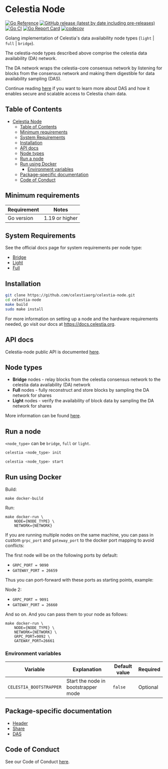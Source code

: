 # Celestia Node

[![Go Reference](https://pkg.go.dev/badge/github.com/celestiaorg/celestia-node.svg)](https://pkg.go.dev/github.com/celestiaorg/celestia-node)
[![GitHub release (latest by date including pre-releases)](https://img.shields.io/github/v/release/celestiaorg/celestia-node)](https://github.com/celestiaorg/celestia-node/releases/latest)
[![Go CI](https://github.com/celestiaorg/celestia-node/actions/workflows/go-ci.yml/badge.svg)](https://github.com/celestiaorg/celestia-node/actions/workflows/go-ci.yml)
[![Go Report Card](https://goreportcard.com/badge/github.com/celestiaorg/celestia-node)](https://goreportcard.com/report/github.com/celestiaorg/celestia-node)
[![codecov](https://codecov.io/gh/celestiaorg/celestia-node/branch/main/graph/badge.svg?token=CWGA4RLDS9)](https://codecov.io/gh/celestiaorg/celestia-node)

Golang implementation of Celestia's data availability node types (`light` | `full` | `bridge`).

The celestia-node types described above comprise the celestia data availability (DA) network.

The DA network wraps the celestia-core consensus network by listening for blocks from the consensus network and making them digestible for data availability sampling (DAS).

Continue reading [here](https://blog.celestia.org/celestia-mvp-release-data-availability-sampling-light-clients) if you want to learn more about DAS and how it enables secure and scalable access to Celestia chain data.

## Table of Contents

- [Celestia Node](#celestia-node)
  - [Table of Contents](#table-of-contents)
  - [Minimum requirements](#minimum-requirements)
  - [System Requirements](#system-requirements)
  - [Installation](#installation)
  - [API docs](#api-docs)
  - [Node types](#node-types)
  - [Run a node](#run-a-node)
  - [Run using Docker](#run-using-docker)
    - [Environment variables](#environment-variables)
  - [Package-specific documentation](#package-specific-documentation)
  - [Code of Conduct](#code-of-conduct)

## Minimum requirements

| Requirement | Notes          |
| ----------- | -------------- |
| Go version  | 1.19 or higher |

## System Requirements

See the official docs page for system requirements per node type:

- [Bridge](https://docs.celestia.org/nodes/bridge-node#hardware-requirements)
- [Light](https://docs.celestia.org/nodes/light-node#hardware-requirements)
- [Full](https://docs.celestia.org/nodes/full-storage-node#hardware-requirements)

## Installation

```sh
git clone https://github.com/celestiaorg/celestia-node.git
cd celestia-node
make build
sudo make install
```

For more information on setting up a node and the hardware requirements needed, go visit our docs at <https://docs.celestia.org>.

## API docs

Celestia-node public API is documented [here](https://docs.celestia.org/developers/node-api/).

## Node types

- **Bridge** nodes - relay blocks from the celestia consensus network to the celestia data availability (DA) network
- **Full** nodes - fully reconstruct and store blocks by sampling the DA network for shares
- **Light** nodes - verify the availability of block data by sampling the DA network for shares

More information can be found [here](https://github.com/celestiaorg/celestia-node/blob/main/docs/adr/adr-003-march2022-testnet.md#legend).

## Run a node

`<node_type>` can be `bridge`, `full` or `light`.

```sh
celestia <node_type> init
```

```sh
celestia <node_type> start
```

## Run using Docker

Build:
```
make docker-build
```

Run:
```
make docker-run \
    NODE={NODE_TYPE} \
    NETWORK={NETWORK}
```

If you are running multiple nodes on the same machine, you can pass in custom `grpc_port` and `gateway_port` to the docker port mapping to avoid conflicts:

The first node will be on the following ports by default:

- `GRPC_PORT = 9090`
- `GATEWAY_PORT = 26659`

Thus you can port-forward with these ports as starting points, example:

Node 2:

- `GRPC_PORT = 9091`
- `GATEWAY_PORT = 26660`

And so on. And you can pass them to your node as follows:

```
make docker-run \
    NODE={NODE_TYPE} \
    NETWORK={NETWORK} \
    GRPC_PORT=9092 \
    GATEWAY_PORT=26661
```
### Environment variables

| Variable                | Explanation                         | Default value | Required |
| ----------------------- | ----------------------------------- | ------------- | -------- |
| `CELESTIA_BOOTSTRAPPER` | Start the node in bootstrapper mode | `false`       | Optional |

## Package-specific documentation

- [Header](./header/doc.go)
- [Share](./share/doc.go)
- [DAS](./das/doc.go)

## Code of Conduct

See our Code of Conduct [here](https://docs.celestia.org/community/coc).
